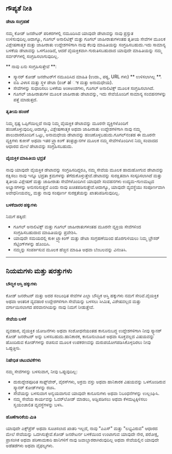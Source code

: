 ## ಗೌಪ್ಯತೆ ನೀತಿ

#### ಡೇಟಾ ಸಂಗ್ರಹಣೆ
ನಮ್ಮ ಕೋಡ್ ಜನರೇಟರ್ ಪರಿಕರಗಳಲ್ಲಿ ನಮೂದಿಸಿದ ಯಾವುದೇ ಡೇಟಾವನ್ನು ನಾವು ಪ್ರಸ್ತುತ ಉಳಿಸುವುದಿಲ್ಲ.ಆದಾಗ್ಯೂ, ಗೂಗಲ್ ಅನಾಲಿಟಿಕ್ಸ್ ಮತ್ತು ಗೂಗಲ್ ಜಾಹೀರಾತುಗಳಂತಹ ತೃತೀಯ ಸೇವೆಗಳ ಮೂಲಕ ವಿಶ್ಲೇಷಣಾತ್ಮಕ ಮತ್ತು ಜಾಹೀರಾತು ಉದ್ದೇಶಗಳಿಗಾಗಿ ನಾವು ಕೆಲವು ಮಾಹಿತಿಯನ್ನು ಸಂಗ್ರಹಿಸಬಹುದು.ಇದು ಸಾಮಾನ್ಯ ಬಳಕೆಯ ಡೇಟಾವನ್ನು ಒಳಗೊಂಡಿದೆ, ಆದರೆ ವೈಯಕ್ತಿಕವಾಗಿ ಗುರುತಿಸಬಹುದಾದ ಯಾವುದೇ ಮಾಹಿತಿಯನ್ನು ನಮ್ಮ ಸರ್ವರ್‌ಗಳಲ್ಲಿ ಸಂಗ್ರಹಿಸಲಾಗುವುದಿಲ್ಲ.

** ನಾವು ಏನು ಸಂಗ್ರಹಿಸುತ್ತೇವೆ **:
- ಸ್ಕ್ಯಾನರ್ ಕೋಡ್ ಜನರೇಟರ್‌ಗೆ ನಮೂದಿಸಿದ ಮಾಹಿತಿ (ಉದಾ., ಪಠ್ಯ, URL ಗಳು) ** ಉಳಿಸಲಾಗಿಲ್ಲ **.
- ಐಪಿ ವಿಳಾಸ ಮತ್ತು ಸ್ಥಳ ಡೇಟಾ (ಐಚ್ al ಿಕ ಮತ್ತು ಅನಾಮಧೇಯ).
- ಸೇವೆಗಳನ್ನು ಸುಧಾರಿಸಲು ಬಳಕೆಯ ಅಂಕಿಅಂಶಗಳು, ಗೂಗಲ್ ಅನಾಲಿಟಿಕ್ಸ್ ಮೂಲಕ ಸಂಗ್ರಹಿಸಲಾಗಿದೆ.
- ಗೂಗಲ್ ಜಾಹೀರಾತುಗಳ ಮೂಲಕ ಜಾಹೀರಾತು ಡೇಟಾವನ್ನು, ಇದು ಸೇವೆಯೊಂದಿಗೆ ಸಾಮಾನ್ಯ ಸಂವಹನಗಳನ್ನು ಪತ್ತೆ ಮಾಡುತ್ತದೆ.

#### ತೃತೀಯ ಹಂಚಿಕೆ
ನಿಮ್ಮ ಸ್ಪಷ್ಟ ಒಪ್ಪಿಗೆಯಿಲ್ಲದೆ ನಾವು ನಿಮ್ಮ ವೈಯಕ್ತಿಕ ಡೇಟಾವನ್ನು ಮೂರನೇ ವ್ಯಕ್ತಿಗಳೊಂದಿಗೆ ಹಂಚಿಕೊಳ್ಳುವುದಿಲ್ಲ.ಆದಾಗ್ಯೂ, ವಿಶ್ಲೇಷಣಾತ್ಮಕ ಅಥವಾ ಜಾಹೀರಾತು ಉದ್ದೇಶಗಳಿಗಾಗಿ ನಾವು ನಮ್ಮ ಪಾಲುದಾರರೊಂದಿಗೆ ಒಟ್ಟು, ಅನಾಮಧೇಯ ಡೇಟಾವನ್ನು ಹಂಚಿಕೊಳ್ಳಬಹುದು.ಗೂಗಲ್‌ನಂತಹ ಈ ಮೂರನೇ ವ್ಯಕ್ತಿಗಳು ಕುಕೀಸ್ ಅಥವಾ ಇತರ ಟ್ರ್ಯಾಕಿಂಗ್ ತಂತ್ರಜ್ಞಾನಗಳ ಮೂಲಕ ನಮ್ಮ ಸೇವೆಗಳೊಂದಿಗಿನ ನಿಮ್ಮ ಸಂವಾದದ ಆಧಾರದ ಮೇಲೆ ಡೇಟಾವನ್ನು ಸಂಗ್ರಹಿಸಬಹುದು.

#### ವೈಯಕ್ತಿಕ ಮಾಹಿತಿಯ ಭದ್ರತೆ
ನಾವು ಯಾವುದೇ ವೈಯಕ್ತಿಕ ಡೇಟಾವನ್ನು ಸಂಗ್ರಹಿಸದಿದ್ದರೂ, ನಮ್ಮ ಸೇವೆಯ ಮೂಲಕ ಹಾದುಹೋಗುವ ಡೇಟಾವನ್ನು ರಕ್ಷಿಸಲು ನಾವು ಇನ್ನೂ ಭದ್ರತಾ ಕ್ರಮಗಳನ್ನು ತೆಗೆದುಕೊಳ್ಳುತ್ತೇವೆ.ಡೇಟಾವನ್ನು ಸುರಕ್ಷಿತವಾಗಿ ಸಂಸ್ಕರಿಸಲಾಗಿದೆ ಮತ್ತು ತೃತೀಯ ವಿಶ್ಲೇಷಣೆ ಮತ್ತು ಜಾಹೀರಾತು ಸೇವೆಗಳೊಂದಿಗಿನ ಯಾವುದೇ ಸಂವಹನಗಳು ಉದ್ಯಮ-ಗುಣಮಟ್ಟದ ಅಭ್ಯಾಸಗಳನ್ನು ಅನುಸರಿಸುತ್ತವೆ ಎಂದು ನಾವು ಖಚಿತಪಡಿಸುತ್ತೇವೆ.ಆದಾಗ್ಯೂ, ಯಾವುದೇ ವ್ಯವಸ್ಥೆಯು ಸಂಪೂರ್ಣವಾಗಿ ಅವೇಧನೀಯವಲ್ಲ, ಮತ್ತು ನಾವು ಸಂಪೂರ್ಣ ಸುರಕ್ಷತೆಯನ್ನು ಖಾತರಿಪಡಿಸುವುದಿಲ್ಲ.

#### ಬಳಕೆದಾರರ ಹಕ್ಕುಗಳು
ನಿಮಗೆ ಹಕ್ಕಿದೆ:
- ಗೂಗಲ್ ಅನಾಲಿಟಿಕ್ಸ್ ಮತ್ತು ಗೂಗಲ್ ಜಾಹೀರಾತುಗಳಂತಹ ಮೂರನೇ ವ್ಯಕ್ತಿಯ ಸೇವೆಗಳಿಂದ ಸಂಗ್ರಹಿಸಬಹುದಾದ ಮಾಹಿತಿಯನ್ನು ಪ್ರವೇಶಿಸಿ.
- ಯಾವುದೇ ಸಮಯದಲ್ಲಿ ಕುಕೀ ಟ್ರ್ಯಾಕಿಂಗ್ ಮತ್ತು ಡೇಟಾ ಸಂಗ್ರಹಣೆಯಿಂದ ಹೊರಗುಳಿಯಲು ನಿಮ್ಮ ಬ್ರೌಸರ್ ಸೆಟ್ಟಿಂಗ್‌ಗಳನ್ನು ಹೊಂದಿಸಿ.
- ನಮ್ಮನ್ನು ಸಂಪರ್ಕಿಸುವ ಮೂಲಕ ಹೆಚ್ಚಿನ ಮಾಹಿತಿ ಅಥವಾ ಬೆಂಬಲವನ್ನು ವಿನಂತಿಸಿ.

---

## ನಿಯಮಗಳು ಮತ್ತು ಷರತ್ತುಗಳು

#### ಬೌದ್ಧಿಕ ಆಸ್ತಿ ಹಕ್ಕುಗಳು
ಕೋಡ್ ಜನರೇಟರ್ ಮತ್ತು ಅದರ ಸಂಬಂಧಿತ ಸೇವೆಗಳ ಎಲ್ಲಾ ಬೌದ್ಧಿಕ ಆಸ್ತಿ ಹಕ್ಕುಗಳು ನಮಗೆ ಸೇರಿವೆ.ವೈಯಕ್ತಿಕ ಅಥವಾ ಆಂತರಿಕ ವ್ಯವಹಾರ ಉದ್ದೇಶಗಳಿಗಾಗಿ ಸೇವೆಯನ್ನು ಬಳಸಲು ಸೀಮಿತ, ವಿಶೇಷವಲ್ಲದ ಮತ್ತು ವರ್ಗಾಯಿಸಲಾಗದ ಪರವಾನಗಿಯನ್ನು ನಾವು ನಿಮಗೆ ನೀಡುತ್ತೇವೆ.

#### ಸೇವೆಯ ಬಳಕೆ
ವ್ಯವಹಾರ, ವೈಯಕ್ತಿಕ ಯೋಜನೆಗಳು ಅಥವಾ ಸಂಶೋಧನೆಯಂತಹ ಕಾನೂನುಬದ್ಧ ಉದ್ದೇಶಗಳಿಗಾಗಿ ನೀವು ಸ್ಕ್ಯಾನರ್ ಕೋಡ್ ಜನರೇಟರ್ ಅನ್ನು ಬಳಸಬಹುದು.ಹಾನಿಕಾರಕ, ಕಾನೂನುಬಾಹಿರ ಅಥವಾ ಸೂಕ್ತವಲ್ಲದ ವಿಷಯವನ್ನು ಹೊಂದಿರುವ ಕೋಡ್‌ಗಳನ್ನು ರಚಿಸುವ ಮೂಲಕ ಉಪಕರಣವನ್ನು ದುರುಪಯೋಗಪಡಿಸಿಕೊಳ್ಳದಿರಲು ನೀವು ಒಪ್ಪುತ್ತೀರಿ.

#### ನಿಷೇಧಿತ ಚಟುವಟಿಕೆಗಳು
ನಮ್ಮ ಸೇವೆಗಳನ್ನು ಬಳಸುವಾಗ, ನೀವು ಒಪ್ಪುವುದಿಲ್ಲ:
- ದುರುದ್ದೇಶಪೂರಿತ ಸಾಫ್ಟ್‌ವೇರ್, ವೈರಸ್‌ಗಳು, ಅಕ್ರಮ ವಸ್ತು ಅಥವಾ ಹಾನಿಕಾರಕ ವಿಷಯವನ್ನು ಒಳಗೊಂಡಿರುವ ಸ್ಕ್ಯಾನರ್ ಕೋಡ್‌ಗಳನ್ನು ರಚಿಸಿ.
- ಸೇವೆಯನ್ನು ಬಳಸುವಾಗ ಅನ್ವಯವಾಗುವ ಯಾವುದೇ ಕಾನೂನುಗಳು ಅಥವಾ ನಿಬಂಧನೆಗಳನ್ನು ಉಲ್ಲಂಘಿಸಿ.
- ನಮ್ಮ ಸೇವೆಯ ಕಾರ್ಯವನ್ನು ಓವರ್‌ಲೋಡ್ ಮಾಡಲು, ಅಡ್ಡಿಪಡಿಸಲು ಅಥವಾ ಕೆಳಮಟ್ಟಕ್ಕಿಳಿಸಲು ಸ್ವಯಂಚಾಲಿತ ವ್ಯವಸ್ಥೆಗಳನ್ನು ಬಳಸಿ.

#### ಹೊಣೆಗಾರಿಕೆಯ ಮಿತಿ
ಯಾವುದೇ ಎಕ್ಸ್‌ಪ್ರೆಸ್ ಅಥವಾ ಸೂಚಿಸಲಾದ ಖಾತರಿ ಇಲ್ಲದೆ, ನಾವು "ಎಎಸ್" ಮತ್ತು "ಲಭ್ಯವಿರುವ" ಆಧಾರದ ಮೇಲೆ ಸೇವೆಯನ್ನು ಒದಗಿಸುತ್ತೇವೆ.ಕೋಡ್ ಜನರೇಟರ್ನ ಬಳಕೆಯಿಂದ ಉಂಟಾಗುವ ಯಾವುದೇ ನೇರ, ಪರೋಕ್ಷ, ಪ್ರಾಸಂಗಿಕ ಅಥವಾ ಪರಿಣಾಮಕಾರಿ ಹಾನಿಗಳಿಗೆ ನಾವು ಜವಾಬ್ದಾರರಾಗಿರುವುದಿಲ್ಲ ಅಥವಾ ಸೇವೆಯಲ್ಲಿನ ಯಾವುದೇ ಅಡೆತಡೆಗಳು ಅಥವಾ ವೈಫಲ್ಯಗಳು.